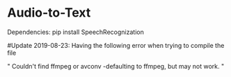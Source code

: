 # Audio-to-Text

Dependencies:
pip install SpeechRecognization


#Update 2019-08-23:
Having the following error when trying to compile the file

"
Couldn't find ffmpeg or avconv -defaulting to ffmpeg, but may not work.
"





